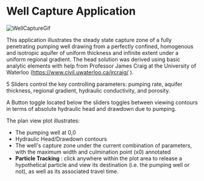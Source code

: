 # Well Capture Application

![WellCaptureGif](https://github.com/user-attachments/assets/dbdfef11-442b-438c-b38a-655a1102a5f4)

This application illustrates the steady state capture zone of a fully penetrating pumping well drawing from a perfectly confined, homogenous and isotropic aquifer of uniform thickness and infinite extent under a uniform regional gradient. The head solution was derived using basic analytic elements with help from Professor James Craig at the University of Waterloo (https://www.civil.uwaterloo.ca/jrcraig/ ).

5 Sliders control the key controlling parameters: pumping rate, aquifer thickness, regional gradient, hydraulic conductivity, and porosity.

A Button toggle located below the sliders toggles between viewing contours in terms of absolute hydraulic head and drawdown due to pumping.

The plan view plot illustrates:

- The pumping well at 0,0
- Hydraulic Head/Drawdown contours
- The well's capture zone under the current combination of parameters, with the maximum width and culmination point (x0) annotated
- **Particle Tracking** : click anywhere within the plot area to release a hypothetical particle and view its destination (i.e. the pumping well or not), as well as its associated travel time. 
